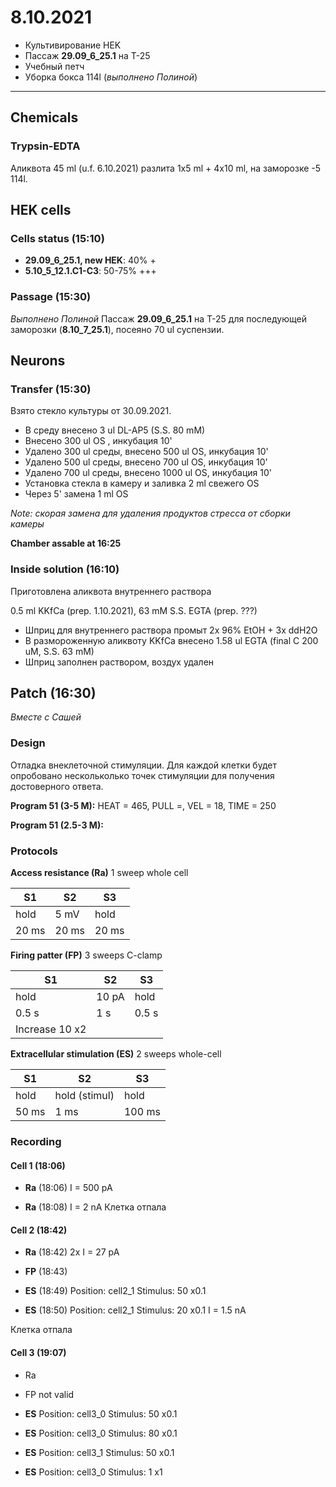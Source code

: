 8.10.2021
==========

- Культивирование HEK
- Пассаж **29.09_6_25.1** на T-25
- Учебный петч
- Уборка бокса 114l (*выполнено Полиной*)

---

## Chemicals 
### Trypsin-EDTA
Аликвота 45 ml (u.f. 6.10.2021) разлита 1x5 ml + 4x10 ml, на заморозке -5 114l.


## HEK cells
### Cells status (15:10)
- **29.09_6_25.1, new HEK**: 40% +
- **5.10_5_12.1.C1-C3**: 50-75% +++

### Passage (15:30)
*Выполнено Полиной*
Пассаж **29.09_6_25.1** на T-25 для последующей заморозки (**8.10_7_25.1**), посеяно 70 ul суспензии.


## Neurons
### Transfer (15:30)
Взято стекло культуры от 30.09.2021.

- В среду внесено 3 ul DL-AP5 (S.S. 80 mM)
- Внесено 300 ul OS , инкубация 10'
- Удалено 300 ul среды, внесено 500 ul OS, инкубация 10'
- Удалено 500 ul среды, внесено 700 ul OS, инкубация 10'
- Удалено 700 ul среды, внесено 1000 ul OS, инкубация 10'
- Установка стекла в камеру и заливка 2 ml свежего OS
- Через 5' замена 1 ml OS

*Note: скорая замена для удаления продуктов стресса от сборки камеры*

**Chamber assable at 16:25**

### Inside solution (16:10)
Приготовлена аликвота внутреннего раствора

0.5 ml KKfCa (prep. 1.10.2021), 63 mM S.S. EGTA (prep. ???)

- Шприц для внутреннего раствора промыт 2x 96% EtOH + 3x ddH2O
- В размороженную аликвоту KKfCa внесено 1.58 ul EGTA (final C 200 uM, S.S. 63 mM)
- Шприц заполнен раствором, воздух удален


## Patch (16:30)
*Вместе с Сашей*

### Design
Отладка внеклеточной стимуляции.
Для каждой клетки будет опробовано нескольколько точек стимуляции для получения достоверного ответа.

**Program 51 (3-5 M):**
HEAT = 465, PULL =, VEL = 18, TIME = 250

**Program 51 (2.5-3 M):**

### Protocols
**Access resistance (Ra)**
1 sweep whole cell

S1|S2|S3
-|-|-
hold|5 mV|hold
20 ms|20 ms|20 ms


**Firing patter (FP)**
3 sweeps C-clamp

S1|S2|S3
-|-|-
hold|10 pA|hold
0.5 s|1 s|0.5 s
|Increase 10 x2|


**Extracellular stimulation (ES)**
2 sweeps whole-cell

S1|S2|S3
-|-|-
hold|hold (stimul)|hold
50 ms|1 ms|100 ms

### Recording
#### Cell 1 (18:06)
- **Ra** (18:06)
I = 500 pA

- **Ra** (18:08)
I = 2 nA
Клетка отпала

#### Cell 2 (18:42)
- **Ra** (18:42)
2x
I = 27 pA

- **FP** (18:43)

- **ES** (18:49)
Position: cell2_1
Stimulus: 50 x0.1

- **ES** (18:50)
Position: cell2_1
Stimulus: 20 x0.1
I = 1.5 nA

Клетка отпала

#### Cell 3 (19:07)
- Ra
- FP not valid

- **ES**
Position: cell3_0
Stimulus: 50 x0.1

- **ES**
Position: cell3_0
Stimulus: 80 x0.1

- **ES**
Position: cell3_1
Stimulus: 50 x0.1

- **ES**
Position: cell3_0
Stimulus: 1 x1